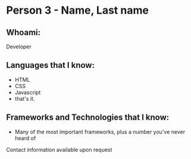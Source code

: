 # Person 3 - Name, Last name

## Whoami:
Developer

## Languages that I know:

- HTML
- CSS
- Javascript
- that's it. 


## Frameworks and Technologies that I know:

- Many of the most important frameworks, plus a number you've never heard of


Contact information available upon request
